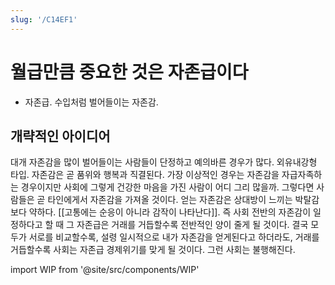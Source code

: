 ```yaml
---
slug: '/C14EF1'
---
```


# 월급만큼 중요한 것은 자존급이다

- 자존급. 수입처럼 벌어들이는 자존감.

## 개략적인 아이디어

대개 자존감을 많이 벌어들이는 사람들이 단정하고 예의바른 경우가 많다. 외유내강형 타입.
자존감은 곧 품위와 행복과 직결된다.
가장 이상적인 경우는 자존감을 자급자족하는 경우이지만 사회에 그렇게 건강한 마음을 가진 사람이 어디 그리 많을까.
그렇다면 사람들은 곧 타인에게서 자존감을 가져올 것이다.
얻는 자존감은 상대방이 느끼는 박탈감보다 약하다.
[[고통에는 순응이 아니라 감작이 나타난다]].
즉 사회 전반의 자존감이 일정하다고 할 때 그 자존급은 거래를 거듭할수록 전반적인 양이 줄게 될 것이다.
결국 모두가 서로를 비교할수록, 설령 일시적으로 내가 자존감을 얻게된다고 하더라도, 거래를 거듭할수록 사회는 자존급 경제위기를 맞게 될 것이다.
그런 사회는 불행해진다.

import WIP from '@site/src/components/WIP'

<WIP />

